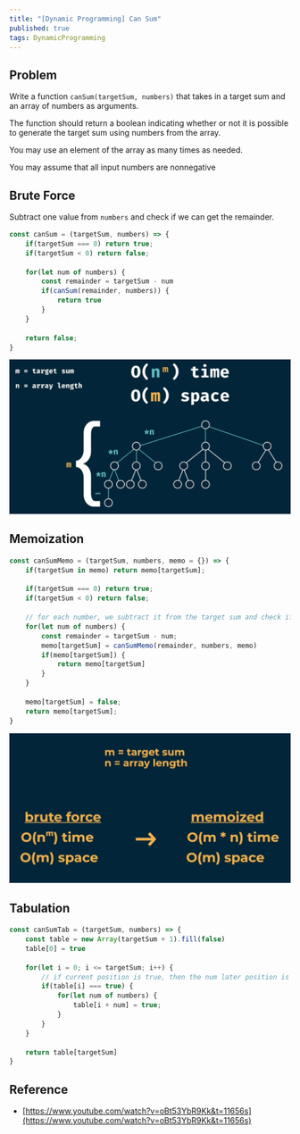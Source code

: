 ```yaml
---
title: "[Dynamic Programming] Can Sum"
published: true
tags: DynamicProgramming
---
```


## Problem

Write a function `canSum(targetSum, numbers)` that takes in a target sum and an
array of numbers as arguments.

The function should return a boolean indicating whether or not it is possible to
generate the target sum using numbers from the array.

You may use an element of the array as many times as needed.

You may assume that all input numbers are nonnegative

## Brute Force

Subtract one value from `numbers` and check if we can get the remainder.

```javascript
const canSum = (targetSum, numbers) => {
    if(targetSum === 0) return true;
    if(targetSum < 0) return false;

    for(let num of numbers) {
        const remainder = targetSum - num
        if(canSum(remainder, numbers)) {
            return true
        }
    }

    return false;
}
```

![Can Sum](/../../assets/dynamic-programming/can-sum.png)

## Memoization

```javascript
const canSumMemo = (targetSum, numbers, memo = {}) => {
    if(targetSum in memo) return memo[targetSum];

    if(targetSum === 0) return true;
    if(targetSum < 0) return false;

    // for each number, we subtract it from the target sum and check if it is possible to get the remainder.
    for(let num of numbers) {
        const remainder = targetSum - num;
        memo[targetSum] = canSumMemo(remainder, numbers, memo)
        if(memo[targetSum]) {
            return memo[targetSum]
        }
    }

    memo[targetSum] = false;
    return memo[targetSum];
}
```

![Can Sum Memo](/../../assets/dynamic-programming/can-sum-memo.png)

## Tabulation

```javascript
const canSumTab = (targetSum, numbers) => {
    const table = new Array(targetSum + 1).fill(false)
    table[0] = true

    for(let i = 0; i <= targetSum; i++) {
        // if current position is true, then the num later position is also true
        if(table[i] === true) {
            for(let num of numbers) {
                table[i + num] = true;
            }
        }
    }

    return table[targetSum]
}
```

## Reference

- [https://www.youtube.com/watch?v=oBt53YbR9Kk&t=11656s](https://www.youtube.com/watch?v=oBt53YbR9Kk&t=11656s)